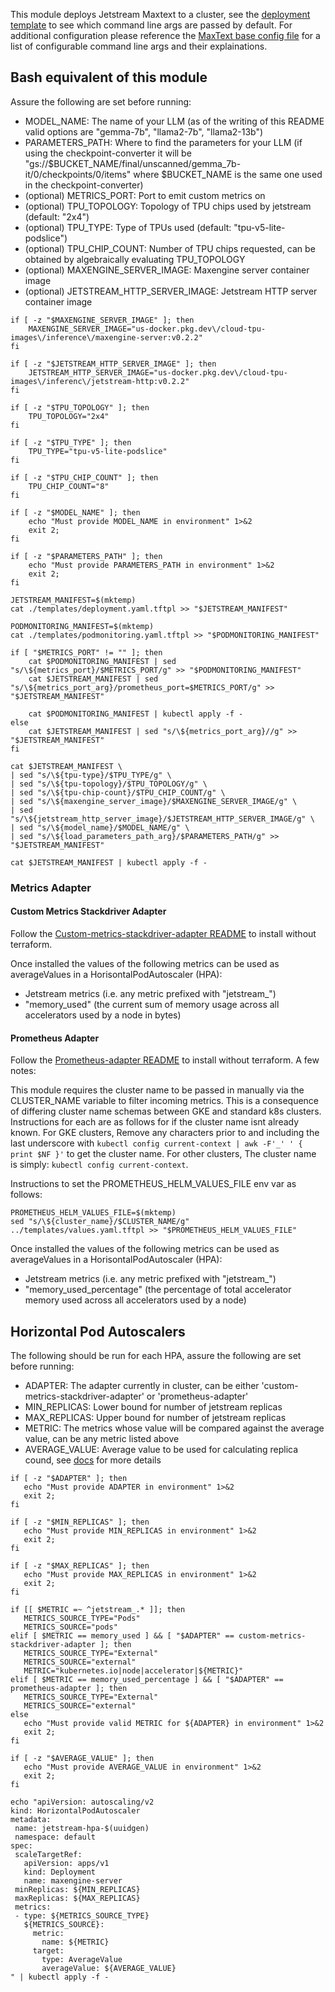 This module deploys Jetstream Maxtext to a cluster, see the [deployment template](./templates/deployment.yaml.tftpl) to see which command line args are passed by default. For additional configuration please reference the [MaxText base config file](https://github.com/google/maxtext/blob/main/MaxText/configs/base.yml) for a list of configurable command line args and their explainations.

## Bash equivalent of this module

Assure the following are set before running:
   - MODEL_NAME: The name of your LLM (as of the writing of this README valid options are "gemma-7b", "llama2-7b", "llama2-13b")
   - PARAMETERS_PATH: Where to find the parameters for your LLM (if using the checkpoint-converter it will be "gs:\/\/$BUCKET_NAME\/final\/unscanned\/gemma_7b-it\/0\/checkpoints\/0\/items" where $BUCKET_NAME is the same one used in the checkpoint-converter)
   - (optional) METRICS_PORT: Port to emit custom metrics on
   - (optional) TPU_TOPOLOGY: Topology of TPU chips used by jetstream (default: "2x4")
   - (optional) TPU_TYPE: Type of TPUs used (default: "tpu-v5-lite-podslice")
   - (optional) TPU_CHIP_COUNT: Number of TPU chips requested, can be obtained by algebraically evaluating TPU_TOPOLOGY
   - (optional) MAXENGINE_SERVER_IMAGE: Maxengine server container image
   - (optional) JETSTREAM_HTTP_SERVER_IMAGE: Jetstream HTTP server container image

```
if [ -z "$MAXENGINE_SERVER_IMAGE" ]; then
    MAXENGINE_SERVER_IMAGE="us-docker.pkg.dev\/cloud-tpu-images\/inference\/maxengine-server:v0.2.2"
fi

if [ -z "$JETSTREAM_HTTP_SERVER_IMAGE" ]; then
    JETSTREAM_HTTP_SERVER_IMAGE="us-docker.pkg.dev\/cloud-tpu-images\/inferenc\/jetstream-http:v0.2.2"
fi

if [ -z "$TPU_TOPOLOGY" ]; then
    TPU_TOPOLOGY="2x4"
fi

if [ -z "$TPU_TYPE" ]; then
    TPU_TYPE="tpu-v5-lite-podslice"
fi

if [ -z "$TPU_CHIP_COUNT" ]; then
    TPU_CHIP_COUNT="8"
fi

if [ -z "$MODEL_NAME" ]; then
    echo "Must provide MODEL_NAME in environment" 1>&2
    exit 2;
fi

if [ -z "$PARAMETERS_PATH" ]; then
    echo "Must provide PARAMETERS_PATH in environment" 1>&2
    exit 2;
fi

JETSTREAM_MANIFEST=$(mktemp)
cat ./templates/deployment.yaml.tftpl >> "$JETSTREAM_MANIFEST"

PODMONITORING_MANIFEST=$(mktemp)
cat ./templates/podmonitoring.yaml.tftpl >> "$PODMONITORING_MANIFEST"

if [ "$METRICS_PORT" != "" ]; then
    cat $PODMONITORING_MANIFEST | sed "s/\${metrics_port}/$METRICS_PORT/g" >> "$PODMONITORING_MANIFEST"
    cat $JETSTREAM_MANIFEST | sed "s/\${metrics_port_arg}/prometheus_port=$METRICS_PORT/g" >> "$JETSTREAM_MANIFEST"
    
    cat $PODMONITORING_MANIFEST | kubectl apply -f -
else
    cat $JETSTREAM_MANIFEST | sed "s/\${metrics_port_arg}//g" >> "$JETSTREAM_MANIFEST"
fi

cat $JETSTREAM_MANIFEST \
| sed "s/\${tpu-type}/$TPU_TYPE/g" \
| sed "s/\${tpu-topology}/$TPU_TOPOLOGY/g" \
| sed "s/\${tpu-chip-count}/$TPU_CHIP_COUNT/g" \
| sed "s/\${maxengine_server_image}/$MAXENGINE_SERVER_IMAGE/g" \
| sed "s/\${jetstream_http_server_image}/$JETSTREAM_HTTP_SERVER_IMAGE/g" \
| sed "s/\${model_name}/$MODEL_NAME/g" \
| sed "s/\${load_parameters_path_arg}/$PARAMETERS_PATH/g" >> "$JETSTREAM_MANIFEST"

cat $JETSTREAM_MANIFEST | kubectl apply -f -
```

### Metrics Adapter

#### Custom Metrics Stackdriver Adapter

Follow the [Custom-metrics-stackdriver-adapter README](https://github.com/GoogleCloudPlatform/ai-on-gke/tree/main/modules/custom-metrics-stackdriver-adapter/README.md) to install without terraform.

Once installed the values of the following metrics can be used as averageValues in a HorisontalPodAutoscaler (HPA):
  - Jetstream metrics (i.e. any metric prefixed with "jetstream_")
  - "memory_used" (the current sum of memory usage across all accelerators used by a node in bytes)

#### Prometheus Adapter

Follow the [Prometheus-adapter README](https://github.com/GoogleCloudPlatform/ai-on-gke/tree/main/modules/prometheus-adapter/README.md) to install without terraform. A few notes:

This module requires the cluster name to be passed in manually via the CLUSTER_NAME variable to filter incoming metrics. This is a consequence of differing cluster name schemas between GKE and standard k8s clusters. Instructions for each are as follows for if the cluster name isnt already known. For GKE clusters, Remove any characters prior to and including the last underscore with `kubectl config current-context | awk -F'_' ' { print $NF }'` to get the cluster name. For other clusters, The cluster name is simply: `kubectl config current-context`.

Instructions to set the PROMETHEUS_HELM_VALUES_FILE env var as follows:

```
PROMETHEUS_HELM_VALUES_FILE=$(mktemp)
sed "s/\${cluster_name}/$CLUSTER_NAME/g" ../templates/values.yaml.tftpl >> "$PROMETHEUS_HELM_VALUES_FILE"
```

Once installed the values of the following metrics can be used as averageValues in a HorisontalPodAutoscaler (HPA):
  - Jetstream metrics (i.e. any metric prefixed with "jetstream_")
  - "memory_used_percentage" (the percentage of total accelerator memory used across all accelerators used by a node)


## Horizontal Pod Autoscalers

The following should be run for each HPA, assure the following are set before running:
 - ADAPTER: The adapter currently in cluster, can be either 'custom-metrics-stackdriver-adapter' or 'prometheus-adapter'
 - MIN_REPLICAS: Lower bound for number of jetstream replicas
 - MAX_REPLICAS: Upper bound for number of jetstream replicas
 - METRIC: The metrics whose value will be compared against the average value, can be any metric listed above
 - AVERAGE_VALUE: Average value to be used for calculating replica cound, see [docs](https://kubernetes.io/docs/tasks/run-application/horizontal-pod-autoscale/#algorithm-details) for more details
 
 ```
if [ -z "$ADAPTER" ]; then
    echo "Must provide ADAPTER in environment" 1>&2
    exit 2;
fi

if [ -z "$MIN_REPLICAS" ]; then
    echo "Must provide MIN_REPLICAS in environment" 1>&2
    exit 2;
fi

if [ -z "$MAX_REPLICAS" ]; then
    echo "Must provide MAX_REPLICAS in environment" 1>&2
    exit 2;
fi

if [[ $METRIC =~ ^jetstream_.* ]]; then
    METRICS_SOURCE_TYPE="Pods"
    METRICS_SOURCE="pods"
elif [ $METRIC == memory_used ] && [ "$ADAPTER" == custom-metrics-stackdriver-adapter ]; then
    METRICS_SOURCE_TYPE="External"
    METRICS_SOURCE="external"
    METRIC="kubernetes.io|node|accelerator|${METRIC}"
elif [ $METRIC == memory_used_percentage ] && [ "$ADAPTER" == prometheus-adapter ]; then
    METRICS_SOURCE_TYPE="External"
    METRICS_SOURCE="external"
else
    echo "Must provide valid METRIC for ${ADAPTER} in environment" 1>&2
    exit 2;
fi

if [ -z "$AVERAGE_VALUE" ]; then
    echo "Must provide AVERAGE_VALUE in environment" 1>&2
    exit 2;
fi

echo "apiVersion: autoscaling/v2
kind: HorizontalPodAutoscaler
metadata:
  name: jetstream-hpa-$(uuidgen)
  namespace: default
spec:
  scaleTargetRef:
    apiVersion: apps/v1
    kind: Deployment
    name: maxengine-server
  minReplicas: ${MIN_REPLICAS}
  maxReplicas: ${MAX_REPLICAS}
  metrics:
  - type: ${METRICS_SOURCE_TYPE}
    ${METRICS_SOURCE}:
      metric:
        name: ${METRIC}
      target:
        type: AverageValue
        averageValue: ${AVERAGE_VALUE}
" | kubectl apply -f -
 ```
